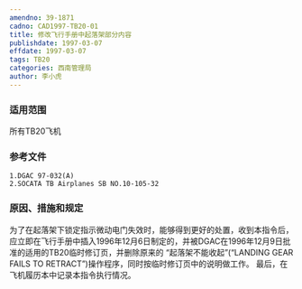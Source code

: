```yaml
---
amendno: 39-1871
cadno: CAD1997-TB20-01
title: 修改飞行手册中起落架部分内容
publishdate: 1997-03-07
effdate: 1997-03-07
tags: TB20
categories: 西南管理局
author: 李小虎
---
```


### 适用范围 
所有TB20飞机

### 参考文件
    1.DGAC 97-032(A)
    2.SOCATA TB Airplanes SB NO.10-105-32 

### 原因、措施和规定 
为了在起落架下锁定指示微动电门失效时，能够得到更好的处置，收到本指令后，应立即在飞行手册中插入1996年12月6日制定的，并被DGAC在1996年12月9日批准的适用的TB20临时修订页，并删除原来的 “起落架不能收起”(“LANDING GEAR FAILS TO RETRACT”)操作程序，同时按临时修订页中的说明做工作。 
    最后，在飞机履历本中记录本指令执行情况。
